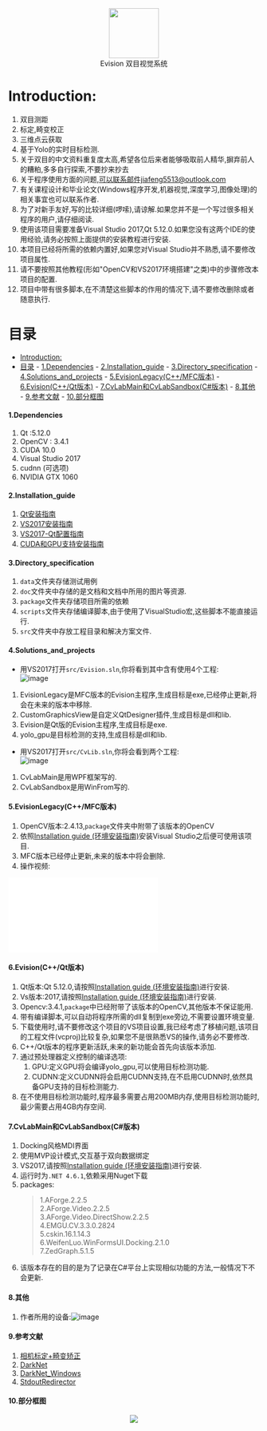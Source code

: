 <div align=center><img width="100" height="100" src="./src/EvisionLegacy/res/Evision.ico"/></div>

<div align=center>Evision 双目视觉系统</div>

Introduction:
=========
1. 双目测距<br>
2. 标定,畸变校正<br>
3. 三维点云获取<br>
4. 基于Yolo的实时目标检测.<br>
5. 关于双目的中文资料重复度太高,希望各位后来者能够吸取前人精华,摒弃前人的糟粕,多多自行探索,不要抄来抄去<br>
6. 关于程序使用方面的问题,可以联系邮件jiafeng5513@outlook.com<br>
7. 有关课程设计和毕业论文(Windows程序开发,机器视觉,深度学习,图像处理)的相关事宜也可以联系作者.<br>
8. 为了对新手友好,写的比较详细(啰嗦),请谅解.如果您并不是一个写过很多相关程序的用户,请仔细阅读.<br>
9. 使用该项目需要准备Visual Studio 2017,Qt 5.12.0.如果您没有这两个IDE的使用经验,请务必按照上面提供的安装教程进行安装.<br>
10. 本项目已经将所需的依赖内置好,如果您对Visual Studio并不熟悉,请不要修改项目属性.<br>
11. 请不要按照其他教程(形如"OpenCV和VS2017环境搭建"之类)中的步骤修改本项目的配置.<br>
12. 项目中带有很多脚本,在不清楚这些脚本的作用的情况下,请不要修改删除或者随意执行.<br>

目录
=========
- [Introduction:](#introduction)
- [目录](#%E7%9B%AE%E5%BD%95)
      - [1.Dependencies](#1dependencies)
      - [2.Installation_guide](#2installationguide)
      - [3.Directory_specification](#3directoryspecification)
      - [4.Solutions_and_projects](#4solutionsandprojects)
      - [5.EvisionLegacy(C++/MFC版本)](#5evisionlegacycmfc%E7%89%88%E6%9C%AC)
      - [6.Evision(C++/Qt版本)](#6evisioncqt%E7%89%88%E6%9C%AC)
      - [7.CvLabMain和CvLabSandbox(C#版本)](#7cvlabmain%E5%92%8Ccvlabsandboxc%E7%89%88%E6%9C%AC)
      - [8.其他](#8%E5%85%B6%E4%BB%96)
      - [9.参考文献](#9%E5%8F%82%E8%80%83%E6%96%87%E7%8C%AE)
      - [10.部分框图](#10%E9%83%A8%E5%88%86%E6%A1%86%E5%9B%BE)

#### 1.Dependencies
1. Qt :5.12.0
2. OpenCV : 3.4.1
3. CUDA 10.0
4. Visual Studio 2017
5. cudnn (可选项)
6. NVIDIA GTX 1060

#### 2.Installation_guide

1. [Qt安装指南](./doc/Qt_Install.md)<br>
2. [VS2017安装指南](./doc/VS2017_Install.md)<br>
3. [VS2017-Qt配置指南](./doc/qt_vs_config.md)<br>
4. [CUDA和GPU支持安装指南](./doc/cuda_install.md)<br>

#### 3.Directory_specification
1. `data`文件夹存储测试用例<br>
2. `doc`文件夹中存储的是文档和文档中所用的图片等资源.<br>
3. `package`文件夹存储项目所需的依赖<br>
4. `scripts`文件夹存储编译脚本,由于使用了VisualStudio宏,这些脚本不能直接运行.<br>
5. `src`文件夹中存放工程目录和解决方案文件.<br>

#### 4.Solutions_and_projects
* 用VS2017打开`src/Evision.sln`,你将看到其中含有使用4个工程:<br>
![image](./doc/Evision_sln.jpg)
1. EvisionLegacy是MFC版本的Evision主程序,生成目标是exe,已经停止更新,将会在未来的版本中移除.<br>
2. CustomGraphicsView是自定义QtDesigner插件,生成目标是dll和lib.<br>
3. Evision是Qt版的Evision主程序,生成目标是exe.<br>
4. yolo_gpu是目标检测的支持,生成目标是dll和lib.<br>
* 用VS2017打开`src/CvLib.sln`,你将会看到两个工程:<br>
![image](./doc/cvlib_sln_proj.png)
1. CvLabMain是用WPF框架写的.<br>
2. CvLabSandbox是用WinFrom写的.<br>

#### 5.EvisionLegacy(C++/MFC版本)
1. OpenCV版本:2.4.13,`package`文件夹中附带了该版本的OpenCV<br>
2. 依照[Installation guide (环境安装指南)](#2.Installation_guide)安装Visual Studio之后便可使用该项目.<br>
3. MFC版本已经停止更新,未来的版本中将会删除.<br>
4. 操作视频:<br>
<iframe src="//player.bilibili.com/player.html?aid=8862669&cid=14623076&page=1" scrolling="no" border="0" frameborder="no" framespacing="0" allowfullscreen="true"> </iframe>

#### 6.Evision(C++/Qt版本)
1. Qt版本:Qt 5.12.0,请按照[Installation guide (环境安装指南)](#2.Installation_guide)进行安装.<br>
2. Vs版本:2017,请按照[Installation guide (环境安装指南)](#2.Installation_guide)进行安装.<br>
3. Opencv:3.4.1,`package`中已经附带了该版本的OpenCV,其他版本不保证能用.<br>
4. 带有编译脚本,可以自动将程序所需的dll复制到exe旁边,不需要设置环境变量.<br>
5. 下载使用时,请不要修改这个项目的VS项目设置,我已经考虑了移植问题,该项目的工程文件(vcproj)比较复杂,如果您不是很熟悉VS的操作,请务必不要修改.<br>
6. C++/Qt版本的程序更新活跃,未来的新功能会首先向该版本添加.<br>
7. 通过预处理器定义控制的编译选项:
   1. GPU:定义GPU将会编译yolo_gpu,可以使用目标检测功能.<br>
   2. CUDNN:定义CUDNN将会启用CUDNN支持,在不启用CUDNN时,依然具备GPU支持的目标检测能力.<br>
8. 在不使用目标检测功能时,程序最多需要占用200MB内存,使用目标检测功能时,最少需要占用4GB内存空间.<br>
   
#### 7.CvLabMain和CvLabSandbox(C#版本)
1. Docking风格MDI界面<br>
2. 使用MVP设计模式,交互基于双向数据绑定<br>
3. VS2017,请按照[Installation guide (环境安装指南)](#2.Installation_guide)进行安装.<br>
4. 运行时为`.NET 4.6.1`,依赖采用Nuget下载<br>
5. packages:
    >1.AForge.2.2.5<br>
    >2.AForge.Video.2.2.5<br>
    >3.AForge.Video.DirectShow.2.2.5<br>
    >4.EMGU.CV.3.3.0.2824<br>
    >5.cskin.16.1.14.3<br>
    >6.WeifenLuo.WinFormsUI.Docking.2.1.0<br>
    >7.ZedGraph.5.1.5<br> 
6. 该版本存在的目的是为了记录在C#平台上实现相似功能的方法,一般情况下不会更新.<br>


#### 8.其他
1. 作者所用的设备:![image](./doc/device.png)<br>


#### 9.参考文献
1. [相机标定+畸变矫正](https://blog.csdn.net/Loser__Wang/article/details/51811347)
2. [DarkNet](https://github.com/pjreddie/darknet)
3. [DarkNet_Windows](https://github.com/AlexeyAB/darknet)
4. [StdoutRedirector](https://github.com/dbzhang800/StdoutRedirector)

#### 10.部分框图
<div align=center><img src="./doc/立体视觉.png"/></div>